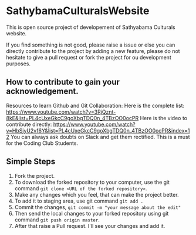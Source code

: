 # SathybamaCulturalsWebsite
This is open source project of developement of Sathyabama Culturals website.

If you find something is not good, please raise a issue or else you can directly contribute to the project by adding a new feature, please do not hesitate to give a pull request or fork the project for ou development purposes.

## How to contribute to gain your acknowledgement.

Resources to learn Github and Git Collaboration:
Here is the complete list: https://www.youtube.com/watch?v=3RjQznt-8kE&list=PL4cUxeGkcC9goXbgTDQ0n_4TBzOO0ocPR
Here is the video to contribute directly: https://www.youtube.com/watch?v=HbSjyU2vf6Y&list=PL4cUxeGkcC9goXbgTDQ0n_4TBzOO0ocPR&index=12
You can always ask doubts on Slack and get them rectified. This is a must for the Coding Club Students.

## Simple Steps

1. Fork the project.
2. To download the forked repository to your computer, use the git command `git clone <URL of the forked repository>`.
3. Make any changes which you feel, that can make the project better.
4. To add it to staging area, use git command `git add .`
5. Commit the changes, `git commit -m "your message about the edit" `
6. Then send the local changes to your forked repository using git command `git push origin master`.
7. After that raise a Pull request. I'll see your changes and add it.
